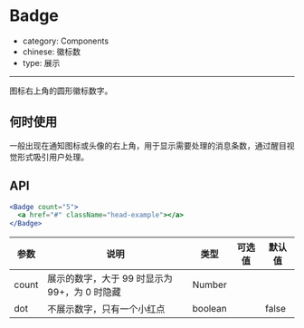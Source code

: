 # Badge

- category: Components
- chinese: 徽标数
- type: 展示

---

图标右上角的圆形徽标数字。

## 何时使用

一般出现在通知图标或头像的右上角，用于显示需要处理的消息条数，通过醒目视觉形式吸引用户处理。

## API

```jsx
<Badge count="5">
  <a href="#" className="head-example"></a>
</Badge>
```

| 参数           | 说明                             | 类型       |  可选值 | 默认值 |
|----------------|----------------------------------|------------|---------|--------|
| count          | 展示的数字，大于 99 时显示为 99+，为 0 时隐藏 | Number     |         |        |
| dot            | 不展示数字，只有一个小红点       | boolean    |         | false  |
